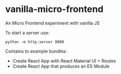 # vanilla-micro-frontend
An Micro Frontend experiment with vanilla JS

To start a server use:

```python -m http.server 8000```

Contains to example bundles:

- Create React App with React Material UI + Routes
- Create React App that produces an ES Module


